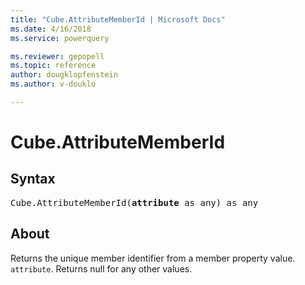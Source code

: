 ```yaml
---
title: "Cube.AttributeMemberId | Microsoft Docs"
ms.date: 4/16/2018
ms.service: powerquery

ms.reviewer: gepopell
ms.topic: reference
author: dougklopfenstein
ms.author: v-douklo

---
```

# Cube.AttributeMemberId

## Syntax

<pre>Cube.AttributeMemberId(<b>attribute</b> as any) as any
</pre>

## About
Returns the unique member identifier from a member property value. `attribute`. Returns null for any other values.
